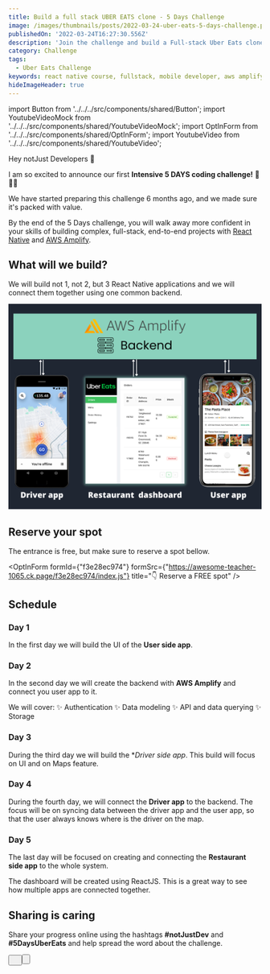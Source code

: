 ```yaml
---
title: Build a full stack UBER EATS clone - 5 Days Challenge
image: /images/thumbnails/posts/2022-03-24-uber-eats-5-days-challenge.png
publishedOn: '2022-03-24T16:27:30.556Z'
description: 'Join the challenge and build a Full-stack Uber Eats clone, including 2 React Native apps and their backend in just 5 DAYS'
category: Challenge
tags:
  - Uber Eats Challenge
keywords: react native course, fullstack, mobile developer, aws amplify, uber eats coding challenge
hideImageHeader: true
---
```


import Button from '../../../src/components/shared/Button';
import YoutubeVideoMock from '../../../src/components/shared/YoutubeVideoMock';
import OptInForm from '../../../src/components/shared/OptInForm';
import YoutubeVideo from '../../../src/components/shared/YoutubeVideo';

Hey notJust Developers 👋

I am so excited to announce our first **Intensive 5 DAYS coding challenge!** 🚀🚀🚀

We have started preparing this challenge 6 months ago, and we made sure it's packed with value.

By the end of the 5 Days challenge, you will walk away more confident in your skills of building complex, full-stack, end-to-end projects with [React Native](https://reactnative.dev/) and [AWS Amplify](https://aws.amazon.com/amplify/).

<YoutubeVideo id="zh9XCdk7atY" />

## What will we build?

We will build not 1, not 2, but 3 React Native applications and we will connect them together using one common backend.

![3 apps that we will build: Driver, user and restaurant app](./apps.png)

## Reserve your spot

The entrance is free, but make sure to reserve a spot bellow.

<OptInForm formId={"f3e28ec974"} formSrc={"https://awesome-teacher-1065.ck.page/f3e28ec974/index.js"} title="👇 Reserve a FREE spot" />

## Schedule

### Day 1

In the first day we will build the UI of the **User side app**.

<YoutubeVideoMock 
  title="Day 1: Build a full stack UBER EATS clone 🔴" 
  description="Join the challenge and build a Full-stack Uber Eats clone, including 2 React Native apps and their backend in just 5 DAYS." 
  url="https://youtu.be/ZPNHWlMk6_E"
  imageUri="/images/posts/2022-03-24-uber-eats-5-days-challenge/thumbnail.png"
/>

### Day 2

In the second day we will create the backend with **AWS Amplify** and connect you user app to it.

We will cover:
✨ Authentication
✨ Data modeling
✨ API and data querying
✨ Storage

<YoutubeVideoMock
  title="Day 2: Build a full stack UBER EATS clone 🔴"
  description="Join the challenge and build a Full-stack Uber Eats clone, including 2 React Native apps and their backend in just 5 DAYS."
  url="https://youtu.be/WFo_IxhBxF4"
  imageUri="/images/posts/2022-03-24-uber-eats-5-days-challenge/thumbnail.png"
/>

### Day 3

During the third day we will build the \*_Driver side app_. This build will focus on UI and on Maps feature.

<YoutubeVideoMock 
  title="Day 3: Build a full stack UBER EATS clone 🔴" 
  description="Join the challenge and build a Full-stack Uber Eats clone, including 2 React Native apps and their backend in just 5 DAYS." 
  url="https://youtu.be/eTNvx8kdslk"
  imageUri="/images/posts/2022-03-24-uber-eats-5-days-challenge/thumbnail.png"
/>

### Day 4

During the fourth day, we will connect the **Driver app** to the backend. The focus will be on syncing data between the driver app and the user app, so that the user always knows where is the driver on the map.

<YoutubeVideoMock
  title="Day 4: Build a full stack UBER EATS clone 🔴"
  description="Join the challenge and build a Full-stack Uber Eats clone, including 2 React Native apps and their backend in just 5 DAYS."
  url="https://youtu.be/gunuloenCpU"
  imageUri="/images/posts/2022-03-24-uber-eats-5-days-challenge/thumbnail.png"
/>

### Day 5

The last day will be focused on creating and connecting the **Restaurant side app** to the whole system.

The dashboard will be created using ReactJS. This is a great way to see how multiple apps are connected together.

<YoutubeVideoMock 
  title="Day 5: Build a full stack UBER EATS clone 🔴" 
  description="Join the challenge and build a Full-stack Uber Eats clone, including 2 React Native apps and their backend in just 5 DAYS."
  url="https://youtu.be/Os49oPTfzuU" 
  imageUri="/images/posts/2022-03-24-uber-eats-5-days-challenge/thumbnail.png"
/>

## Sharing is caring

Share your progress online using the hashtags **#notJustDev** and **#5DaysUberEats** and help spread the word about the challenge.

<Button title="🐦 &nbsp;&nbsp;Share on twitter" target="blank" href="https://twitter.com/intent/tweet?text=Build%20a%20full-stack%20Uber%20Eats%20clone%20during%20the%205%20days%20challenge%20organized%20by%20%40VadimNotJustDev%20%0A%0ANow%20is%20the%20time%20to%20master%20full-stack%20mobile%20development%20%20with%20React%20Native%20and%20AWS%20Amplify%0A%0AReserve%20your%20FREE%20spot%20%F0%9F%91%87%0A%0Ahttps%3A%2F%2Fbit.ly%2F3JsSBD5%0A%0A%23notJustDev%20%235DaysUberEats" />&nbsp;&nbsp;&nbsp;<Button title="🧑‍💼 &nbsp;&nbsp;Share on LinkedIn" target="blank" href="https://bit.ly/3rjDVjA" />
